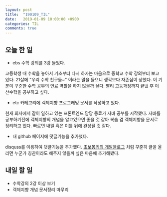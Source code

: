 ```yaml
---
layout: post
title:  "190109_TIL"
date:   2019-01-09 10:00:00 +0900
categories: TIL
comments: true
---
```


## 오늘 한 일

* ebs 수학 강의를 3강 들었다.

고등학생 때 수학을 놓아서 기초부터 다시 하자는 마음으로 중학교 수학 강의부터 보고있다. 21살에 "우리 수학 친구들~" 이라는 말을 들으니 생각보다 자존심이 상했다. 이 기분이 꾸준한 수학 공부의 연료 역할을 하지 않을까 싶다.
빨리 고등과정까지 끝낸 후 이산수학을 공부하고 싶다.


* etc 카테고리에 객체지향 프로그래밍 문서를 작성하고 있다.

현재 회사에서 같이 일하고 있는 프론트엔드 담당 동료가 자바 공부를 시작했다. 자바를 공부하기전에 객체지향의 개념을 알고있으면 좋을 것 같아 복습 겸 객체지향을 문서로 정리하고 있다. 빠르면 내일 혹은 이틀 뒤에 완성될 것 같다.


* 내 github 페이지에 댓글기능을 추가했다.

disquss를 이용하여 댓글기능을 추가했다. [초보몽키의 개발블로그](https://google.com, "google link") 처럼 꾸준히 글을 올리면 누군가 칭찬이라도 해주지 않을까 싶은 마음에 추가해봤다.


## 내일 할 일

* 수학강의 2강 이상 보기
* 객체지향 개념 문서정리 마무리
